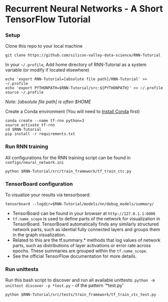# Recurrent Neural Networks  - A Short TensorFlow Tutorial

### Setup
Clone this repo to your local machine
~~~~
git clone https://github.com/silicon-valley-data-science/RNN-Tutorial
~~~~

In your `~/.profile`, Add home directory of RNN-Tutorial as a system variable (or modify if located elsewhere)
~~~~
echo 'export RNN-Tutorial=[absolute file path]/RNN-Tutorial' >> ~/.profile
echo 'export PYTHONPATH=$RNN-Tutorial/src:${PYTHONPATH}' >> ~/.profile
source ~/.profile
~~~~
_Note: [absolute file path] is often $HOME_

Create a Conda environment (You will need to [Install Conda](https://conda.io/docs/install/quick.html) first)
~~~~
conda create --name tf-rnn python=3
source activate tf-rnn
cd $RNN-Tutorial
pip install -r requirements.txt 
~~~~

### Run RNN training
All configurations for the RNN training script can be found in `configs/neural_network.ini`
~~~~
python $RNN-Tutorial/src/train_framework/tf_train_ctc.py
~~~~

### TensorBoard configuration
To visualize your results via tensorboard:
~~~~
tensorboard --logdir=$RNN-Tutorial/models/nn/debug_models/summary/
~~~~
- TensorBoard can be found in your browser at `http://127.0.1.1:6006`
- `tf.name_scope` is used to define parts of the network for visualization in TensorBoard. TensorBoard automatically finds any similarly structured network parts, such as idential fully connected layers and groups them in the graph visualization.
- Related to this are the tf.summary.* methods that log values of network parts, such as distributions of layer activations or error rate across epochs. These summaries are grouped within the `tf.name_scope`.
- See the official TensorFlow documentation for more details.

### Run unittests
Run this bash script to discover and run all available unittests: `python -m unittest discover -p *test.py` - of the pattern '*test.py'
~~~~
python $RNN-Tutorial/src/tests/train_framework/tf_train_ctc_test.py
~~~~

